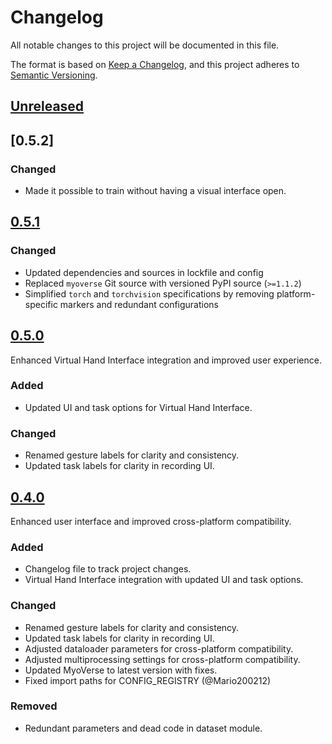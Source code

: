 # Changelog

All notable changes to this project will be documented in this file.

The format is based on [Keep a Changelog](https://keepachangelog.com/en/1.0.0/),
and this project adheres to [Semantic Versioning](https://semver.org/spec/v2.0.0.html).

## [Unreleased]

## [0.5.2]
### Changed
- Made it possible to train without having a visual interface open.

## [0.5.1]
### Changed
- Updated dependencies and sources in lockfile and config
- Replaced `myoverse` Git source with versioned PyPI source (`>=1.1.2`)
- Simplified `torch` and `torchvision` specifications by removing platform-specific markers and redundant configurations

## [0.5.0]
Enhanced Virtual Hand Interface integration and improved user experience.

### Added
- Updated UI and task options for Virtual Hand Interface.

### Changed
- Renamed gesture labels for clarity and consistency.
- Updated task labels for clarity in recording UI.

## [0.4.0]
Enhanced user interface and improved cross-platform compatibility.

### Added
- Changelog file to track project changes.
- Virtual Hand Interface integration with updated UI and task options.

### Changed
- Renamed gesture labels for clarity and consistency.
- Updated task labels for clarity in recording UI.
- Adjusted dataloader parameters for cross-platform compatibility.
- Adjusted multiprocessing settings for cross-platform compatibility.
- Updated MyoVerse to latest version with fixes.
- Fixed import paths for CONFIG_REGISTRY (@Mario200212)

### Removed
- Redundant parameters and dead code in dataset module.

[Unreleased]: https://github.com/NsquaredLab/MyoGestic/compare/v0.5.1...HEAD
[0.5.1]: https://github.com/NsquaredLab/MyoGestic/compare/v0.5.0...v0.5.1
[0.5.0]: https://github.com/NsquaredLab/MyoGestic/compare/v0.4.0...v0.5.0
[0.4.0]: https://github.com/NsquaredLab/MyoGestic/compare/v0.1.0...v0.4.0
